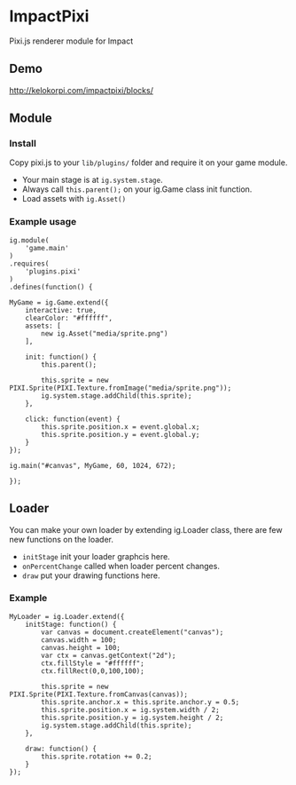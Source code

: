 # ImpactPixi

Pixi.js renderer module for Impact

## Demo

http://kelokorpi.com/impactpixi/blocks/

## Module

### Install

Copy pixi.js to your `lib/plugins/` folder and require it on your game module.

- Your main stage is at `ig.system.stage`.
- Always call `this.parent();` on your ig.Game class init function.
- Load assets with `ig.Asset()`

### Example usage

	ig.module(
		'game.main'
	)
	.requires(
		'plugins.pixi'
	)
	.defines(function() {

	MyGame = ig.Game.extend({
		interactive: true,
		clearColor: "#ffffff",
		assets: [
			new ig.Asset("media/sprite.png")
		],

		init: function() {
			this.parent();

			this.sprite = new PIXI.Sprite(PIXI.Texture.fromImage("media/sprite.png"));
			ig.system.stage.addChild(this.sprite);
		},

		click: function(event) {
			this.sprite.position.x = event.global.x;
			this.sprite.position.y = event.global.y;
		}
	});

	ig.main("#canvas", MyGame, 60, 1024, 672);

	});

## Loader

You can make your own loader by extending ig.Loader class, there are few new functions on the loader.

- `initStage` init your loader graphcis here.
- `onPercentChange` called when loader percent changes.
- `draw` put your drawing functions here.

### Example

	MyLoader = ig.Loader.extend({
		initStage: function() {
			var canvas = document.createElement("canvas");
			canvas.width = 100;
			canvas.height = 100;
			var ctx = canvas.getContext("2d");
			ctx.fillStyle = "#ffffff";
			ctx.fillRect(0,0,100,100);

			this.sprite = new PIXI.Sprite(PIXI.Texture.fromCanvas(canvas));
			this.sprite.anchor.x = this.sprite.anchor.y = 0.5;
			this.sprite.position.x = ig.system.width / 2;
			this.sprite.position.y = ig.system.height / 2;
			ig.system.stage.addChild(this.sprite);
		},

		draw: function() {
			this.sprite.rotation += 0.2;
		}
	});